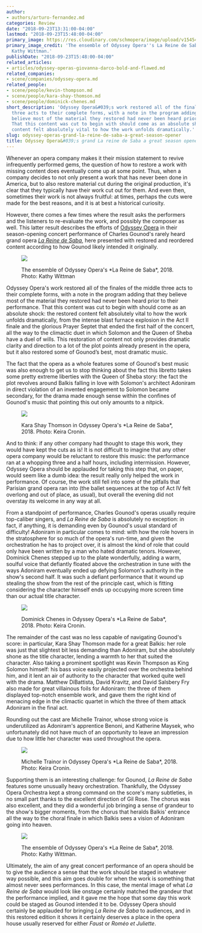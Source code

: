 ```yaml
---
author:
- authors/arturo-fernandez.md
categories: Review
date: "2018-09-23T13:31:00-04:00"
lastmod: "2018-09-23T15:48:00-04:00"
primary_image: https://res.cloudinary.com/schmopera/image/upload/v1545409169/media/webhook-uploads/1537723966449/sqEnsemble_2.jpg.jpg
primary_image_credit: 'The ensemble of Odyssey Opera''s La Reine de Saba, 2018. Photo:
  Kathy Wittman.'
publishDate: "2018-09-23T15:48:00-04:00"
related_articles:
- articles/odyssey-operas-giovanna-darco-bold-and-flawed.md
related_companies:
- scene/companies/odyssey-opera.md
related_people:
- scene/people/kevin-thompson.md
- scene/people/kara-shay-thomson.md
- scene/people/dominick-chenes.md
short_description: 'Odyssey Opera&#039;s work restored all of the finales of the middle
  three acts to their complete forms, with a note in the program adding that they
  believe most of the material they restored had never been heard prior to their performance.
  That this content was cut to begin with should come as an absolute shock: the restored
  content felt absolutely vital to how the work unfolds dramatically.'
slug: odyssey-operas-grand-la-reine-de-saba-a-great-season-opener
title: Odyssey Opera&#039;s grand La reine de Saba a great season opener
---
```


Whenever an opera company makes it their mission statement to revive infrequently performed gems, the question of how to restore a work with missing content does eventually come up at some point. Thus, when a company decides to not only present a work that has never been done in America, but to also restore material cut during the original production, it's clear that they typically have their work cut out for them. And even then, sometimes their work is not always fruitful: at times, perhaps the cuts were made for the best reasons, and it is at best a historical curiosity. 

However, there comes a few times where the result asks the performers and the listeners to re-evaluate the work, and possibly the composer as well. This latter result describes the efforts of [Odyssey Opera](/scene/companies/odyssey-opera/) in their season-opening concert performance of Charles Gounod's rarely heard grand opera [*La Reine de Saba*](https://www.odysseyopera.org/2018-gounod-la-reine-de-saba/), here presented with restored and reordered content according to how Gounod likely intended it originally.

<figure data-type="image">

![](https://res.cloudinary.com/schmopera/image/upload/v1545409169/media/webhook-uploads/1537723772181/KevinThompson_KaraShayThomson_DominickChenes.jpg.jpg)
<figcaption>The ensemble of Odyssey Opera's *La Reine de Saba*, 2018. Photo: Kathy Wittman</figcaption>
</figure>

Odyssey Opera's work restored all of the finales of the middle three acts to their complete forms, with a note in the program adding that they believe most of the material they restored had never been heard prior to their performance. That this content was cut to begin with should come as an absolute shock: the restored content felt absolutely vital to how the work unfolds dramatically, from the intense blast furnace explosion in the Act II finale and the glorious Prayer Septet that ended the first half of the concert, all the way to the climactic duet in which Solomon and the Queen of Sheba have a duel of wills. This restoration of content not only provides dramatic clarity and direction to a lot of the plot points already present in the opera, but it also restored some of Gounod’s best, most dramatic music. 

The fact that the opera as a whole features some of Gounod's best music was also enough to get us to stop thinking about the fact this libretto takes some pretty extreme liberties with the Queen of Sheba story: the fact the plot revolves around Balkis falling in love with Solomon's architect Adoniram in direct violation of an invented engagement to Solomon became secondary, for the drama made enough sense within the confines of Gounod's music that pointing this out only amounts to a nitpick.

<figure data-type="image">

![](https://res.cloudinary.com/schmopera/image/upload/v1545409169/media/webhook-uploads/1537723843121/KaraShayThomson.jpg.jpg)
<figcaption>Kara Shay Thomson in Odyssey Opera's *La Reine de Saba*, 2018. Photo: Keira Cronin.</figcaption>
</figure>

And to think: if any other company had thought to stage this work, they would have kept the cuts as is! It is not difficult to imagine that any other opera company would be reluctant to restore this music: the performance ran at a whopping three and a half hours, including intermission. However, Odyssey Opera should be applauded for taking this step that, on paper, would seem like a dumb idea: the result really only helped the work in performance. Of course, the work still fell into some of the pitfalls that Parisian grand opera ran into (the ballet sequences at the top of Act IV felt overlong and out of place, as usual), but overall the evening did not overstay its welcome in any way at all.

From a standpoint of performance, Charles Gounod's operas usually require top-caliber singers, and *La Reine de Saba* is absolutely no exception: in fact, if anything, it is demanding even by Gounod's usual standard of difficulty! Adoniram in particular comes to mind: with how the role hovers in the stratosphere for so much of the opera's run-time, and given the orchestration he has to project over, it is almost the kind of role that could only have been written by a man who hated dramatic tenors. However, Dominick Chenes stepped up to the plate wonderfully, adding a warm, soulful voice that defiantly floated above the orchestration in tune with the ways Adoniram eventually ended up defying Solomon's authority in the show's second half. It was such a defiant performance that it wound up stealing the show from the rest of the principle cast, which is fitting considering the character himself ends up occupying more screen time than our actual title character.

<figure data-type="image">

![](https://res.cloudinary.com/schmopera/image/upload/v1545409169/media/webhook-uploads/1537723830108/DominickChenes.jpg.jpg)
<figcaption>Dominick Chenes in Odyssey Opera's *La Reine de Saba*, 2018. Photo: Keira Cronin.</figcaption>
</figure>

The remainder of the cast was no less capable of navigating Gounod's score: in particular, Kara Shay Thomson made for a great Balkis: her role was just that slightest bit less demanding than Adoniram, but she absolutely shone as the title character, lending a warmth to her that suited the character. Also taking a prominent spotlight was Kevin Thompson as King Solomon himself: his bass voice easily projected over the orchestra behind him, and it lent an air of authority to the character that worked quite well with the drama. Matthew DiBattista, David Kravitz, and David Salsbery Fry also made for great villainous foils for Adoniram: the three of them displayed top-notch ensemble work, and gave them the right kind of menacing edge in the climactic quartet in which the three of them attack Adoniram in the final act. 

Rounding out the cast are Michelle Trainor, whose strong voice is underutilized as Adoniram's apprentice Benoni, and Katherine Maysek, who unfortunately did not have much of an opportunity to leave an impression due to how little her character was used throughout the opera. 

<figure data-type="image">

![](https://res.cloudinary.com/schmopera/image/upload/v1545409169/media/webhook-uploads/1537723821857/MichelleTrainor.jpg.jpg)
<figcaption>Michelle Trainor in Odyssey Opera's *La Reine de Saba*, 2018. Photo: Keira Cronin.</figcaption>
</figure>

Supporting them is an interesting challenge: for Gounod, *La Reine de Saba* features some unusually heavy orchestration. Thankfully, the Odyssey Opera Orchestra kept a strong command on the score's many subtleties, in no small part thanks to the excellent direction of Gil Rose. The chorus was also excellent, and they did a wonderful job bringing a sense of grandeur to the show's bigger moments, from the chorus that heralds Balkis' entrance all the way to the choral finale in which Balkis sees a vision of Adoniram going into heaven.

<figure data-type="image">

![](https://res.cloudinary.com/schmopera/image/upload/v1545409169/media/webhook-uploads/1537723812204/Ensemble_1.jpg.jpg)
<figcaption>The ensemble of Odyssey Opera's *La Reine de Saba*, 2018. Photo: Kathy Wittman.</figcaption>
</figure>

Ultimately, the aim of any great concert performance of an opera should be to give the audience a sense that the work should be staged in whatever way possible, and this aim goes double for when the work is something that almost never sees performances. In this case, the mental image of what *La Reine de Saba* would look like onstage certainly matched the grandeur that the performance implied, and it gave me the hope that some day this work could be staged as Gounod intended it to be. Odyssey Opera should certainly be applauded for bringing *La Reine de Saba* to audiences, and in this restored edition it shows it certainly deserves a place in the opera house usually reserved for either *Faust* or *Roméo et Juliette*.
